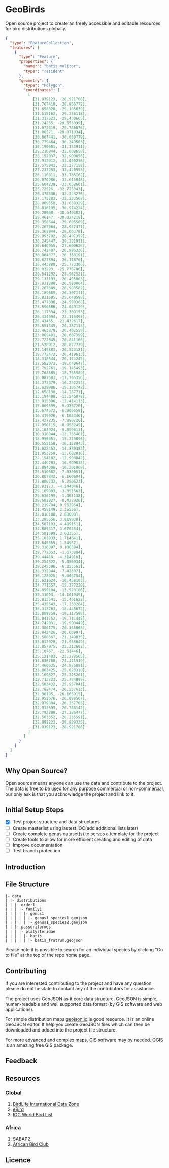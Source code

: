 # GeoBirds

Open source project to create an freely accessible and editable resources for bird distributions globally.

```geojson
{
  "type": "FeatureCollection",
  "features": [
    {
      "type": "Feature",
      "properties": {
        "name:": "batis_molitor",
        "type": "resident"
      },
      "geometry": {
        "type": "Polygon",
        "coordinates": [
          [
            [31.939123, -28.921706],
            [31.767418, -28.966772],
            [31.658628, -29.105639],
            [31.515162, -29.236118],
            [31.317623, -29.430665],
            [31.24265, -29.553039],
            [31.072319, -29.786876],
            [31.06571, -29.871834],
            [30.867441, -30.089779],
            [30.779464, -30.249503],
            [30.190001, -31.153911],
            [29.210844, -32.008658],
            [28.152037, -32.900056],
            [27.912912, -33.050256],
            [27.575941, -33.277158],
            [27.237253, -33.420553],
            [26.110811, -33.766162],
            [26.070986, -33.615048],
            [25.604239, -33.058601],
            [25.72526, -32.725343],
            [26.478338, -32.343276],
            [27.175283, -32.233568],
            [28.009558, -31.638329],
            [28.816195, -30.974224],
            [29.28998, -30.540382],
            [29.46147, -30.024219],
            [29.358644, -29.695509],
            [29.267664, -28.947471],
            [29.368944, -28.66378],
            [29.993792, -28.497359],
            [30.245447, -28.321911],
            [30.640955, -27.609626],
            [30.742407, -26.986336],
            [30.804377, -26.338191],
            [30.827894, -26.11876],
            [30.443888, -25.773306],
            [30.03293, -25.776706],
            [29.541292, -25.962521],
            [29.131193, -26.495003],
            [27.831888, -26.980064],
            [27.267809, -26.983582],
            [26.189089, -26.307111],
            [25.811605, -25.640598],
            [25.477896, -24.590368],
            [25.590506, -24.049129],
            [26.117334, -23.309153],
            [26.434994, -22.116495],
            [26.43465, -21.432617],
            [25.851345, -20.387113],
            [23.463879, -20.402559],
            [23.069401, -20.607399],
            [22.722645, -20.841166],
            [21.528912, -20.877739],
            [21.149883, -20.523181],
            [19.772472, -20.419613],
            [18.318844, -20.174245],
            [17.582073, -19.640647],
            [15.792761, -19.145493],
            [15.768385, -18.765589],
            [16.087503, -17.705356],
            [14.373379, -16.252253],
            [12.629986, -15.195742],
            [12.658138, -14.26771],
            [13.194408, -13.546878],
            [13.915386, -12.414113],
            [15.009899, -9.936726],
            [15.674572, -6.906659],
            [16.419926, -6.103346],
            [17.427235, -7.880726],
            [17.950115, -8.953245],
            [18.103924, -9.859613],
            [18.318844, -12.735461],
            [18.956051, -15.376895],
            [20.552158, -16.128943],
            [21.822453, -14.889382],
            [21.953259, -13.682016],
            [22.154102, -12.990842],
            [22.449703, -10.999838],
            [22.894306, -10.201069],
            [25.510082, -7.830051],
            [26.807842, -6.160694],
            [27.800732, -5.250623],
            [28.83173, -4.244046],
            [29.169903, -3.351663],
            [29.630299, -1.407138],
            [29.682827, -0.432926],
            [30.219784, 0.552054],
            [31.458149, 2.35556],
            [32.018108, 2.88098],
            [33.285656, 3.819038],
            [34.587193, 4.489151],
            [34.889317, 3.670354],
            [34.581699, 2.60355],
            [35.101833, 1.714641],
            [37.645855, 1.54957],
            [39.316807, 0.100594],
            [39.772053, -1.673804],
            [39.44418, -4.314916],
            [39.254322, -5.450934],
            [39.245396, -6.355563],
            [38.332844, -7.42307],
            [36.128025, -9.666754],
            [35.621624, -10.458103],
            [34.771557, -12.377228],
            [34.859104, -13.528186],
            [35.31023, -14.101949],
            [35.813541, -15.461622],
            [35.435543, -17.233284],
            [36.313763, -18.448672],
            [35.889759, -19.117598],
            [35.041752, -19.711445],
            [34.742031, -19.990449],
            [34.300175, -20.165866],
            [32.842426, -20.60997],
            [32.588367, -21.149835],
            [33.012028, -21.958649],
            [33.857975, -22.312602],
            [35.10767, -22.51446],
            [35.121403, -23.278565],
            [34.836788, -24.421519],
            [34.460635, -24.876081],
            [33.863425, -25.023318],
            [33.169827, -25.328201],
            [32.713723, -25.784899],
            [32.583432, -25.957041],
            [32.782474, -26.237613],
            [32.90195, -26.165915],
            [32.952676, -26.098567],
            [32.979884, -26.257705],
            [32.912593, -26.788142],
            [32.793288, -27.386477],
            [32.503352, -28.235591],
            [32.092223, -28.829335],
            [31.939123, -28.921706]
          ]
        ]
      }
    }
  ]
}
```

## Why Open Source?

Open source means anyone can use the data and contribute to the project. The data is free to be used for any purpose commercial or non-commercial, our only ask is that you acknowledge the project and link to it.

## Initial Setup Steps

- [x] Test project structure and data structures
- [ ] Create masterlist using lastest IOC(add additional lists later)
- [ ] Create complete genus dataset(s) to serves a template for the project
- [ ] Create tools to allow for more efficient creating and editing of data
- [ ] Improve documentation
- [ ] Test branch protection

## Introduction

## File Structure

```
|- data
| |- distributions
| | |- order1
| | | |- family1
| | | | |- genus1
| | | | | |- genus1_species1.geojson
| | | | | |- genus1_species2.geojson
| | |- passeriformes
| | | |- platysteridae
| | | | |- batis
| | | | | |- batis_fratrum.geojson
```

Please note it is possible to search for an individual species by clicking "Go to file" at the top of the repo home page.

## Contributing

If you are interested contributing to the project and have any question please do not hesitate to contact any of the contributors for assistance.

The project uses GeoJSON as it core data structure. GeoJSON is simple, human-readable and well supported data format (by GIS software and web applications).

For simple distribution maps [geojson.io](https://geojson.io) is good resource. It is an online GeoJSON editor. It help you create GeoJSON files which can then be downloaded and added into the project file structure.

For more advanced and complex maps, GIS software may by needed. [QGIS](https://www.qgis.org/) is an amazing free GIS package.

## Feedback

## Resources

### Global

1. [BirdLife International Data Zone](http://datazone.birdlife.org/species/search)
2. [eBird](https://ebird.org/explore)
3. [IOC World Bird List](https://www.worldbirdnames.org/)

### Africa

1. [SABAP2](resources/sabap2/sabap2.md)
2. [African Bird Club](https://www.africanbirdclub.org/)

## Licence
